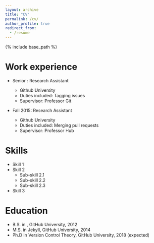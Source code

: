 ```yaml
---
layout: archive
title: "CV"
permalink: /cv/
author_profile: true
redirect_from:
  - /resume
---
```


{% include base_path %}

Work experience
======
* Senior : Research Assistant
  * Github University
  * Duties included: Tagging issues
  * Supervisor: Professor Git

* Fall 2015: Research Assistant
  * Github University
  * Duties included: Merging pull requests
  * Supervisor: Professor Hub
  
Skills
======
* Skill 1
* Skill 2
  * Sub-skill 2.1
  * Sub-skill 2.2
  * Sub-skill 2.3
* Skill 3


Education
======
* B.S. in , GitHub University, 2012
* M.S. in Jekyll, GitHub University, 2014
* Ph.D in Version Control Theory, GitHub University, 2018 (expected)
